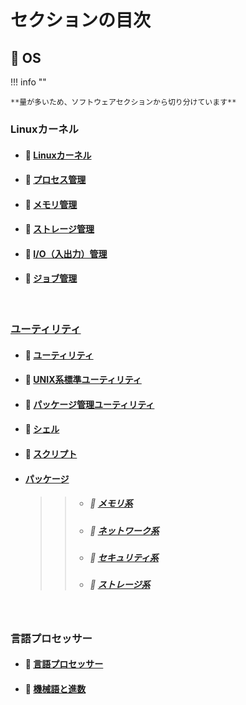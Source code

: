 # セクションの目次

## 🐧 OS

!!! info ""

    **量が多いため、ソフトウェアセクションから切り分けています**

### Linuxカーネル

* #### 📖 [︎Linuxカーネル](https://hiroki-it.github.io/tech-notebook-mkdocs/software/software_basic_linux_kernel.html)

* #### 📖 [︎プロセス管理](https://hiroki-it.github.io/tech-notebook-mkdocs/software/software_basic_linux_kernel_process_management.html)

* #### 📖 [︎メモリ管理](https://hiroki-it.github.io/tech-notebook-mkdocs/software/software_basic_linux_kernel_memory_management.html)

* #### 📖 [︎ストレージ管理](https://hiroki-it.github.io/tech-notebook-mkdocs/software/software_basic_linux_kernel_storage_management.html)

* #### 📖 [︎I/O（入出力）管理](https://hiroki-it.github.io/tech-notebook-mkdocs/software/software_basic_linux_kernel_io_management.html)

* #### 📖 [︎ジョブ管理](https://hiroki-it.github.io/tech-notebook-mkdocs/software/software_basic_linux_kernel_job_management.html)

<br>

### <u>ユーティリティ</u>

* #### 📖 [︎ユーティリティ](https://hiroki-it.github.io/tech-notebook-mkdocs/software/software_basic_utility.html)

* #### 📖 [︎UNIX系標準ユーティリティ](https://hiroki-it.github.io/tech-notebook-mkdocs/software/software_basic_utility_unix.html)

* #### 📖 [︎パッケージ管理ユーティリティ](https://hiroki-it.github.io/tech-notebook-mkdocs/software/software_basic_utility_package_management.html)

* #### 📖 [︎シェル](https://hiroki-it.github.io/tech-notebook-mkdocs/software/software_basic_utility_shell.html)

* #### 📖 [︎スクリプト](https://hiroki-it.github.io/tech-notebook-mkdocs/software/software_basic_utility_script.html)

* #### <u>パッケージ</u>
  > > * ##### 📖 [︎メモリ系](https://hiroki-it.github.io/tech-notebook-mkdocs/software/software_basic_utility_package_memory.html)
  > > * ##### 📖 [︎ネットワーク系](https://hiroki-it.github.io/tech-notebook-mkdocs/software/software_basic_utility_package_network.html)
  > > * ##### 📖 [︎セキュリティ系](https://hiroki-it.github.io/tech-notebook-mkdocs/software/software_basic_utility_package_security.html)
  > > * ##### 📖 [︎ストレージ系](https://hiroki-it.github.io/tech-notebook-mkdocs/software/software_basic_utility_package_storage.html)

 <br>

### 言語プロセッサー

* #### 📖 [︎言語プロセッサー](https://hiroki-it.github.io/tech-notebook-mkdocs/software/software_basic_language_processor.html)

* #### 📖 [︎機械語と進数](https://hiroki-it.github.io/tech-notebook-mkdocs/software/software_basic_language_processor_machine_language_and_radix.html)

<br>
